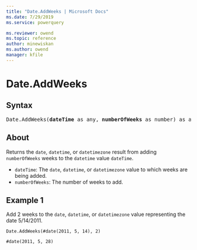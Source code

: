 ```yaml
---
title: "Date.AddWeeks | Microsoft Docs"
ms.date: 7/29/2019
ms.service: powerquery

ms.reviewer: owend
ms.topic: reference
author: minewiskan
ms.author: owend
manager: kfile
---
```

# Date.AddWeeks

## Syntax

<pre>
Date.AddWeeks(<b>dateTime</b> as any, <b>numberOfWeeks</b> as number) as any
</pre>
  
## About  
Returns the `date`, `datetime`, or `datetimezone` result from adding `numberOfWeeks` weeks to the `datetime` value `dateTime`. <ul> <li><code>dateTime</code>: The <code>date</code>, <code>datetime</code>, or <code>datetimezone</code> value to which weeks are being added.</li> <li><code>numberOfWeeks</code>: The number of weeks to add.</li> </ul>

## Example 1
Add 2 weeks to the `date`, `datetime`, or `datetimezone` value representing the date 5/14/2011.

```powerquery-m
Date.AddWeeks(#date(2011, 5, 14), 2)
```

`#date(2011, 5, 28)`

